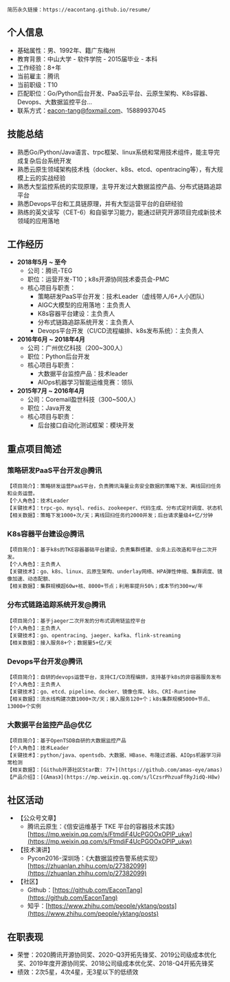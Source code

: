 ```
简历永久链接：https://eacontang.github.io/resume/
```

## 个人信息
- 基础属性：男、1992年、籍广东梅州
- 教育背景：中山大学 - 软件学院 - 2015届毕业 - 本科
- 工作经验：8+年
- 当前雇主：腾讯
- 当前职级：T10
- 匹配职位：Go/Python后台开发、PaaS云平台、云原生架构、K8s容器、Devops、大数据监控平台...
- 联系方式：eacon-tang@foxmail.com、15889937045


## 技能总结
- 熟悉Go/Python/Java语言、trpc框架、linux系统和常用技术组件，能主导完成复杂后台系统开发
- 熟悉云原生领域架构技术栈（docker、k8s、etcd、opentracing等），有大规模上云的实战经验
- 熟悉大型监控系统的实现原理，主导开发过大数据监控产品、分布式链路追踪平台
- 熟悉Devops平台和工具链原理，并有大型运营平台的自研经验
- 熟练的英文读写（CET-6）和自驱学习能力，能通过研究开源项目完成新技术领域的应用落地


## 工作经历
- **2018年5月 ~ 至今**
  - 公司：腾讯-TEG
  - 职位：运营开发-T10；k8s开源协同技术委员会-PMC
  - 核心项目与职责：
    - 策略研发PaaS平台开发：技术Leader（虚线带人/6+人小团队）
    - AIGC大模型的应用落地：主负责人
    - K8s容器平台建设：主负责人
    - 分布式链路追踪系统开发：主负责人
    - Devops平台开发（CI/CD流程编排、k8s发布系统）：主负责人
- **2016年6月 ~ 2018年4月**
  - 公司：广州优亿科技（200~300人）
  - 职位：Python后台开发
  - 核心项目与职责：
    - 大数据平台监控产品：技术leader
    - AIOps机器学习智能运维竞赛：领队
- **2015年7月 ~ 2016年4月**
  - 公司：Coremail盈世科技（300~500人）
  - 职位：Java开发
  - 核心项目与职责：
    - 后台接口自动化测试框架：模块开发


## 重点项目简述

### 策略研发PaaS平台开发@腾讯
```
【项目简介】：策略研发运营PaaS平台，负责腾讯海量业务安全数据的策略下发、离线回扫任务和业务运营。
【个人角色】：技术Leader
【关键技术】：trpc-go、mysql、redis、zookeeper、代码生成、分布式定时调度、状态机
【相关数据】：策略下发1000+次/天；离线回扫任务约2000并发；后台请求量级4+亿/分钟
```


### K8s容器平台建设@腾讯
```
【项目简介】：基于k8s的TKE容器基础平台建设，负责集群搭建、业务上云改造和平台二次开发。
【个人角色】：主负责人
【关键技术】：go、k8s、linux、云原生架构、underlay网络、HPA弹性伸缩、集群调度、镜像加速、动态配额、
【相关数据】：集群规模超60w+核、8000+节点；利用率提升50%；成本节约300+w/年
```

### 分布式链路追踪系统开发@腾讯
```
【项目简介】：基于jaeger二次开发的分布式调用链监控平台
【个人角色】：主负责人
【关键技术】：go、opentracing、jaeger、kafka、flink-streaming
【相关数据】：接入服务8+个；数据量5+亿/天
```

### Devops平台开发@腾讯
```
【项目简介】：自研的devops运营平台，支持CI/CD流程编排，支持基于k8s的非容器服务发布
【个人角色】：主负责人
【关键技术】：go、etcd、pipeline、docker、镜像仓库、k8s、CRI-Runtime
【相关数据】：流水线构建次数1000+次/天；接入服务120+个；k8s集群规模5000+节点、13000+个实例
```

### 大数据平台监控产品@优亿
```
【项目简介】：基于OpenTSDB自研的大数据监控产品
【个人角色】：技术Leader
【关键技术】：python/java、opentsdb、大数据、HBase、布隆过滤器、AIOps机器学习异常检测
【相关数据】：[Github开源社区Star数: 77+](https://github.com/amas-eye/amas)
【产品介绍】：[《Amas》](https://mp.weixin.qq.com/s/lCzsrPhzuaFfRyJidQ-H8w)
```


## 社区活动
- 【公众号文章】
  - 腾讯云原生：《信安运维基于 TKE 平台的容器技术实践》[https://mp.weixin.qq.com/s/FtmdiF4UcPGOOxOPlP_ukw](https://mp.weixin.qq.com/s/FtmdiF4UcPGOOxOPlP_ukw)
- 【技术演讲】
  - Pycon2016-深圳场：《大数据监控告警系统实现》[https://zhuanlan.zhihu.com/p/27382099](https://zhuanlan.zhihu.com/p/27382099)
- 【社区】
  - Github：[https://github.com/EaconTang](https://github.com/EaconTang)
  - 知乎：[https://www.zhihu.com/people/yktang/posts](https://www.zhihu.com/people/yktang/posts)


## 在职表现
- 荣誉：2020腾讯开源协同奖、2020-Q3开拓先锋奖、2019公司级成本优化奖、2019年度开源协同奖、2018公司级成本优化奖、2018-Q4开拓先锋奖
- 绩效：2次5星，4次4星，无3星以下的低绩效
